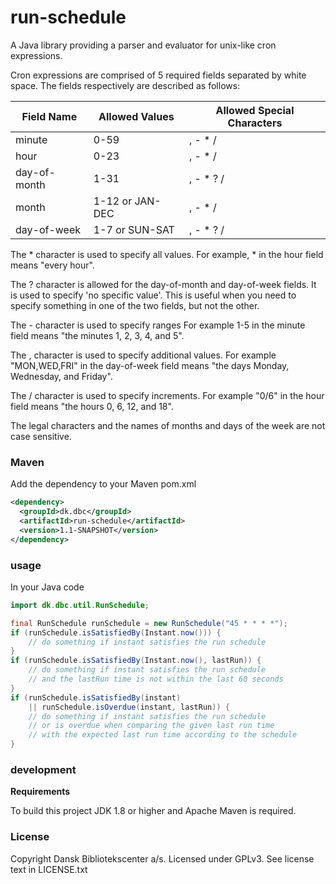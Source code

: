 run-schedule
============

A Java library providing a parser and evaluator for unix-like cron 
expressions.

Cron expressions are comprised of 5 required fields separated by white space. 
The fields respectively are described as follows:

| Field Name   | Allowed Values  | Allowed Special Characters |
|--------------|-----------------|----------------------------|
| minute       | 0-59            | , - * /                    |
| hour         | 0-23            | , - * /                    |
| day-of-month | 1-31            | , - * ? /                  |
| month        | 1-12 or JAN-DEC | , - * /                    |
| day-of-week  | 1-7 or SUN-SAT  | , - * ? /                  |

The * character is used to specify all values. For example, * in the hour
field means "every hour".

The ? character is allowed for the day-of-month and day-of-week fields. It
is used to specify 'no specific value'. This is useful when you need to 
specify something in one of the two fields, but not the other.

The - character is used to specify ranges For example 1-5 in the minute
field means "the minutes 1, 2, 3, 4, and 5".

The , character is used to specify additional values. For example 
"MON,WED,FRI" in the day-of-week field means "the days Monday, Wednesday,
and Friday".

The / character is used to specify increments. For example "0/6" in the
hour field means "the hours 0, 6, 12, and 18".

The legal characters and the names of months and days of the week are
not case sensitive.

### Maven

Add the dependency to your Maven pom.xml

```xml
<dependency>
  <groupId>dk.dbc</groupId>
  <artifactId>run-schedule</artifactId>
  <version>1.1-SNAPSHOT</version>
</dependency>
```

### usage

In your Java code

```java
import dk.dbc.util.RunSchedule;

final RunSchedule runSchedule = new RunSchedule("45 * * * *");
if (runSchedule.isSatisfiedBy(Instant.now())) {
    // do something if instant satisfies the run schedule
}
if (runSchedule.isSatisfiedBy(Instant.now(), lastRun)) {
    // do something if instant satisfies the run schedule
    // and the lastRun time is not within the last 60 seconds
}
if (runSchedule.isSatisfiedBy(instant) 
    || runSchedule.isOverdue(instant, lastRun)) {
    // do something if instant satisfies the run schedule
    // or is overdue when comparing the given last run time 
    // with the expected last run time according to the schedule
}
```

### development

**Requirements**

To build this project JDK 1.8 or higher and Apache Maven is required.

### License

Copyright Dansk Bibliotekscenter a/s. Licensed under GPLv3.
See license text in LICENSE.txt